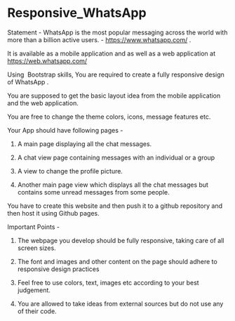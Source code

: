 # Responsive_WhatsApp

Statement -
WhatsApp is the most popular messaging across the world with more than a billion active users. -​ https://www.whatsapp.com/​ . 

It is available as a mobile application and as well as a web application at ​ https://web.whatsapp.com/

Using ​ Bootstrap​ skills, You are required to create a fully responsive design of WhatsApp . 

You are supposed to get the basic layout idea from the mobile application and the web application. ​ 

You are free to change the theme colors, icons, message features etc.

Your App should have following pages -

1) A main page displaying all the chat messages.

2) A chat view page containing messages with an individual or a group

3) A view to change the profile picture.

4) Another main page view which displays all the chat messages but contains some unread messages from some people.

You have to create this website and then push it to a github repository and then host it using Github pages.

Important Points -

1) The webpage you develop should be fully responsive, taking care of all screen
sizes.

2) The font and images and other content on the page should adhere to responsive
design practices

3) Feel free to use colors, text, images etc according to your best judgement.

4) You are allowed to take ideas from external sources but do not use any of their
code. 
